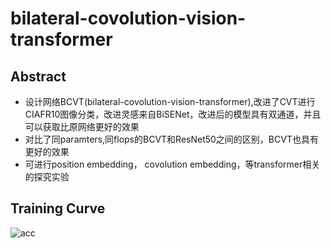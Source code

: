 # bilateral-covolution-vision-transformer

## Abstract

* 设计网络BCVT(bilateral-covolution-vision-transformer),改进了CVT进行CIAFR10图像分类，改进灵感来自BiSENet，改进后的模型具有双通道，并且可以获取比原网络更好的效果
* 对比了同paramters,同flops的BCVT和ResNet50之间的区别，BCVT也具有更好的效果
* 可进行position embedding， covolution embedding，等transformer相关的探究实验

## Training Curve

![acc](https://github.com/TrueNobility303/bi-covolution-vision-transformer/edit/master/curve.png)


